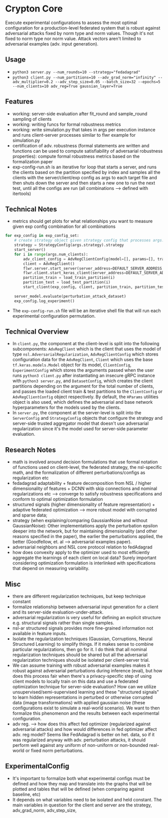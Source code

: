 # Crypton Core
Execute experimental configurations to assess the most optimal configuration for a production-level federated system that is robust against adversarial attacks fixed by norm type and norm values. Though it's not fixed to norm type nor norm value. Attack vectors aren't limited to adversarial examples (adv. input generation).

## Usage
- `python3 server.py --num_rounds=10 --strategy="fedadagrad"` 
- `python3 client.py --num_partitions=10 --adv_grad_norm="infinity" --adv_multiplier=0.2 --adv_step_size=0.05 --batch_size=32 --epochs=5 --num_clients=10 adv_reg=True gaussian_layer=True`

## Features
- working: server-side evaluation after fit_round and sample_round sampling of clients
- working: writing funcs for formal robustness metrics
- working: write simulation.py that takes in args per execution instance and runs client-server processes similar to flwr example for simulation.py
- certification of adv. robustness (formal statements are written and functions can be used to compute satisfiability of adversarial robustness properties): compute formal robustness metrics based on the formalization paper
- exp-config-run.sh is an iterative for loop that starts a server, and runs the clients based on the partition specified by index and samples all the clients with the server/client/exp config as args to each target file and then shuts down the server and then starts a new one to run the next test, until all the configs are run (all combinations --> defined with itertools)

## Technical Notes
- metrics should get plots for what relationships you want to measure given exp config combination for all combinations

```python
for exp_config in exp_config_set:
    # create strategy object given strategy config that processes args.strategy 
    strategy = StrategyConfig(args.strategy).strategy
    start_server()
    for i in range(args.num_clients):
        adv_client_config = AdvRegClientConfig(model=[], params=[], train_dataset=[], test_dataset=[], validation_steps=[])
        client = AdvRegClient()
        flwr.server.start_server(server_address=DEFAULT_SERVER_ADDRESS, strategy=strategy)
        flwr.client.start_keras_client(server_address=DEFAULT_SERVER_ADDRESS, client=client)
        partition_train = load_train_partition(i)
        partition_test = load_test_partition(i)
        start_client(exp_config, client, partition_train, partition_test)
        
    server_model.evaluate(perturbation_attack_dataset)
    exp_config.log_experiment()


```
- The `exp-config-run.sh` file will be an iterative shell file that will run each experimental configuration permutation.

## Technical Overview
- In `client.py`, the component at the client-level is split into the following subcomponents: `AdvRegClient` which is the client that uses the model of type `nsl.AdversarialRegularization`, `AdvRegClientConfig` which stores configuration data for the `AdvRegClient`, `Client` which uses the base `tf.keras.models.Model` object for its model, `ClientConfig`, `ExperimentConfig` which stores the arguments passed when the user runs `python3 client.py` after instantiating an insecure gRPC instance with `python3 server.py`, and `DatasetConfig`, which creates the client partitions depending on the argument for the total number of clients, and passes the loaded client train & test partitions to the `ClientConfig` or `AdvRegClientConfig` object respectively. By default, the `HParams` utilities object is also used, which defines the adversarial and base network hyperparameters for the models used by the clients.
- In `server.py`, the component at the server-level is split into the `ServerConfig` and `StrategyConfig` objects that configure the strategy and server-side trusted aggregator model that doesn't use adversarial regularization since it's the model used for server-side parameter evaluation.

## Research Notes
- math is involved around decision formulations that use formal notation of functions used on client-level, the federated strategy, the nsl-specific math, and the formalization of different perturbations/configs as regularization etc
- fedadagrad adaptability + feature decomposition from NSL / higher dimensionality of features + DCNN with skip connections and nominal regularizations etc --> converge to satisfy robustness specifications and conform to optimal optimization formulation
- structured signals (higher dimensionality of feature representation) + adaptive federated optimization --> more robust model with corrupted and sparse data;
- strategy (when explaining/comparing GaussianNoise and without GaussianNoise): Other implementations apply the perturbation epsilon deeper into the network, but for maintaining dimensionality (and other reasons specified in the paper), the earlier the perturbations applied, the better (Goodfellow, et. al --> adversarial examples paper).
- adversarial neighbors and NSL core protocol relation to fedAdagrad
- how does convexity apply to the optimizer used to most efficiently aggregate the learnings of each client on local data? Surely important considering optimization formulation is interlinked with specifications that depend on measuring variability.

## Misc
- there are different regularization techniques, but keep technique constant
- formalize relationship between adversarial input generation for a client and its server-side evaluation-under-attack.
- adversarial regularization is very useful for defining an explicit structure e.g. structural signals rather than single samples.
- nsl-ar structured signals provides more fine-grained information not available in feature inputs.
- Isolate the regularization techniques (Gaussian, Corruptions, Neural Structured Learning) to simplify things. If it makes sense to combine particular regularizations, then go for it. I do think that all nominal regularization techniques should be shared but all the adversarial regularization techniques should be isolated per client-server trial.
- We can assume training with robust adversarial examples makes it robust against adversarial perturbations during inference (eval), but how does this process fair when there's a privacy-specific step of using client models to locally train on this data and use a federated optimization technique for server-side evaluation? How can we utilize unsupervised/semi-supervised learning and these "structured signals" to learn hidden representations in perturbed or otherwise corrupted data (image transformations) with applied gaussian noise (these configurations exist to simulate a real-world scenario). We want to then formalize this phenomenon and the results between each experimental configuration.
- adv reg. --> how does this affect fed optimizer (regularized against adversarial attacks) and how would differences in fed optimizer affect adv. reg model? Seems like FedAdagrad is better on het. data, so if it was regularized anyway with adv. perturbation attacks, it should perform well against any uniform of non-uniform or non-bounded real-world or fixed norm perturbations.

## ExperimentalConfig
- It's important to formalize both what experimental configs must be defined and how they map and translate into the graphs that will be plotted and tables that will be defined (when comparing against baseline, etc)
- It depends on what variables need to be isolated and held constant. The main variables in question for the client and server are the strategy, adv_grad_norm, adv_step_size, 
